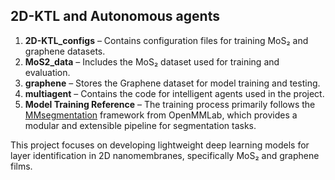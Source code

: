 
## 2D-KTL and Autonomous agents 

1. **2D-KTL_configs** – Contains configuration files for training MoS₂ and graphene datasets.  
2. **MoS2_data** – Includes the MoS₂ dataset used for training and evaluation.  
3. **graphene** – Stores the Graphene dataset for model training and testing.  
4. **multiagent** – Contains the code for intelligent agents used in the project.  
5. **Model Training Reference** – The training process primarily follows the [MMsegmentation](https://github.com/open-mmlab/mmsegmentation) framework from OpenMMLab, which provides a modular and extensible pipeline for segmentation tasks.  

This project focuses on developing lightweight deep learning models for layer identification in 2D nanomembranes, specifically MoS₂ and graphene films.